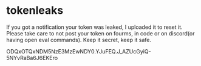 # tokenleaks
If you got a notification your token was leaked, I uploaded it to reset it. Please take care to not post your token on fourms, in code or on discord(or having open eval commands). Keep it secret, keep it safe.

ODQxOTQxNDM5NzE3MzEwNDY0.YJuFEQ.J_AZUcGyiQ-5NYvRaBa6J6EKEro
